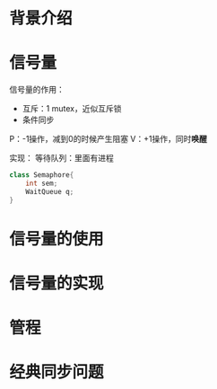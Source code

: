 # 背景介绍


# 信号量
信号量的作用：
- 互斥：1 mutex，近似互斥锁
- 条件同步

P：-1操作，减到0的时候产生阻塞
V：+1操作，同时**唤醒**

实现：
等待队列：里面有进程
```C++
class Semaphore{
	int sem;
	WaitQueue q;
}
```

# 信号量的使用

# 信号量的实现

# 管程

# 经典同步问题